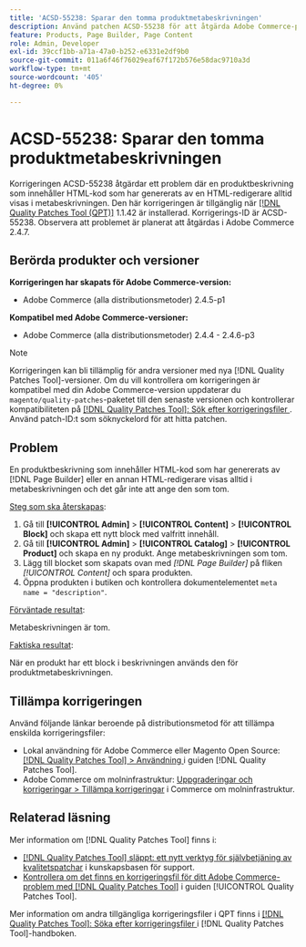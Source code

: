 ```yaml
---
title: 'ACSD-55238: Sparar den tomma produktmetabeskrivningen'
description: Använd patchen ACSD-55238 för att åtgärda Adobe Commerce-problemet där en produktbeskrivning som innehåller HTML-kod som genererats av  [!DNL Page Builder]  eller en annan HTML-redigerare alltid visas i metabeskrivningen och det inte finns något sätt att ange den som tom.
feature: Products, Page Builder, Page Content
role: Admin, Developer
exl-id: 39ccf1bb-a71a-47a0-b252-e6331e2df9b0
source-git-commit: 011a6f46f76029eaf67f172b576e58dac9710a3d
workflow-type: tm+mt
source-wordcount: '405'
ht-degree: 0%

---
```


# ACSD-55238: Sparar den tomma produktmetabeskrivningen

Korrigeringen ACSD-55238 åtgärdar ett problem där en produktbeskrivning som innehåller HTML-kod som har genererats av en HTML-redigerare alltid visas i metabeskrivningen. Den här korrigeringen är tillgänglig när [[!DNL Quality Patches Tool (QPT)]](https://experienceleague.adobe.com/sv/docs/commerce-operations/tools/quality-patches-tool/quality-patches-tool-to-self-serve-quality-patches) 1.1.42 är installerad. Korrigerings-ID är ACSD-55238. Observera att problemet är planerat att åtgärdas i Adobe Commerce 2.4.7.

## Berörda produkter och versioner

**Korrigeringen har skapats för Adobe Commerce-version:**

* Adobe Commerce (alla distributionsmetoder) 2.4.5-p1

**Kompatibel med Adobe Commerce-versioner:**

* Adobe Commerce (alla distributionsmetoder) 2.4.4 - 2.4.6-p3

>[!NOTE]
>
>Korrigeringen kan bli tillämplig för andra versioner med nya [!DNL Quality Patches Tool]-versioner. Om du vill kontrollera om korrigeringen är kompatibel med din Adobe Commerce-version uppdaterar du `magento/quality-patches`-paketet till den senaste versionen och kontrollerar kompatibiliteten på [[!DNL Quality Patches Tool]: Sök efter korrigeringsfiler ](https://experienceleague.adobe.com/tools/commerce-quality-patches/index.html?lang=sv-SE). Använd patch-ID:t som söknyckelord för att hitta patchen.

## Problem

En produktbeskrivning som innehåller HTML-kod som har genererats av [!DNL Page Builder] eller en annan HTML-redigerare visas alltid i metabeskrivningen och det går inte att ange den som tom.

<u>Steg som ska återskapas</u>:

1. Gå till **[!UICONTROL Admin]** > **[!UICONTROL Content]** > **[!UICONTROL Block]** och skapa ett nytt block med valfritt innehåll.
1. Gå till **[!UICONTROL Admin]** > **[!UICONTROL Catalog]** > **[!UICONTROL Product]** och skapa en ny produkt. Ange metabeskrivningen som tom.
1. Lägg till blocket som skapats ovan med *[!DNL Page Builder]* på fliken *[!UICONTROL Content]* och spara produkten.
1. Öppna produkten i butiken och kontrollera dokumentelementet `meta name = "description"`.

<u>Förväntade resultat</u>:

Metabeskrivningen är tom.

<u>Faktiska resultat</u>:

När en produkt har ett block i beskrivningen används den för produktmetabeskrivningen.

## Tillämpa korrigeringen

Använd följande länkar beroende på distributionsmetod för att tillämpa enskilda korrigeringsfiler:

* Lokal användning för Adobe Commerce eller Magento Open Source: [[!DNL Quality Patches Tool] > Användning ](/help/tools/quality-patches-tool/usage.md) i guiden [!DNL Quality Patches Tool].
* Adobe Commerce om molninfrastruktur: [Uppgraderingar och korrigeringar > Tillämpa korrigeringar](https://experienceleague.adobe.com/docs/commerce-cloud-service/user-guide/develop/upgrade/apply-patches.html?lang=sv-SE) i Commerce om molninfrastruktur.

## Relaterad läsning

Mer information om [!DNL Quality Patches Tool] finns i:

* [[!DNL Quality Patches Tool] släppt: ett nytt verktyg för självbetjäning av kvalitetspatchar](https://experienceleague.adobe.com/sv/docs/commerce-operations/tools/quality-patches-tool/quality-patches-tool-to-self-serve-quality-patches) i kunskapsbasen för support.
* [Kontrollera om det finns en korrigeringsfil för ditt Adobe Commerce-problem med  [!DNL Quality Patches Tool]](/help/tools/quality-patches-tool/patches-available-in-qpt/check-patch-for-magento-issue-with-magento-quality-patches.md) i guiden [!UICONTROL Quality Patches Tool].


Mer information om andra tillgängliga korrigeringsfiler i QPT finns i [[!DNL Quality Patches Tool]: Söka efter korrigeringsfiler ](https://experienceleague.adobe.com/tools/commerce-quality-patches/index.html?lang=sv-SE) i [!DNL Quality Patches Tool]-handboken.
